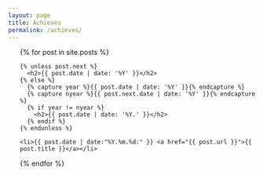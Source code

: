 ```yaml
---
layout: page
title: Achieves
permalink: /achieves/
---
```

<ul>
  {% for post in site.posts %}

    {% unless post.next %}
      <h2>{{ post.date | date: '%Y' }}</h2>
    {% else %}
      {% capture year %}{{ post.date | date: '%Y' }}{% endcapture %}
      {% capture nyear %}{{ post.next.date | date: '%Y' }}{% endcapture %}
      {% if year != nyear %}
        <h2>{{ post.date | date: '%Y.' }}</h2>
      {% endif %}
    {% endunless %}

    <li>{{ post.date | date:"%Y.%m.%d:" }} <a href="{{ post.url }}">{{ post.title }}</a></li>
  {% endfor %}
</ul>
